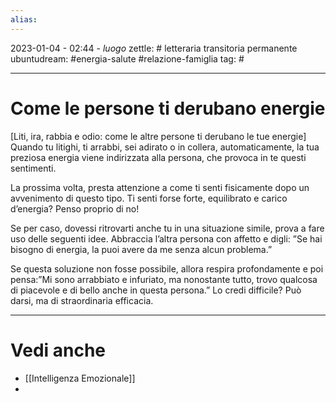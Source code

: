 ```yaml
---
alias: 
---
```

2023-01-04 - 02:44 - *luogo*
zettle: # letteraria transitoria permanente
ubuntudream: #energia-salute #relazione-famiglia
tag: #

---
# Come le persone ti derubano energie
[Liti, ira, rabbia e odio: come le altre persone ti derubano le tue energie]
Quando tu litighi, ti arrabbi, sei adirato o in collera, automaticamente, la tua preziosa energia viene indirizzata alla persona, che provoca in te questi sentimenti.

La prossima volta, presta attenzione a come ti senti fisicamente dopo un avvenimento di questo tipo. Ti senti forse forte, equilibrato e carico d’energia? Penso proprio di no!

Se per caso, dovessi ritrovarti anche tu in una situazione simile, prova a fare uso delle seguenti idee. Abbraccia l’altra persona con affetto e digli:
”Se hai bisogno di energia, la puoi avere da me senza alcun problema.” 

Se questa soluzione non fosse possibile, allora respira profondamente e poi pensa:”Mi sono arrabbiato e infuriato, ma nonostante tutto, trovo qualcosa di piacevole e di bello anche in questa persona.” Lo credi difficile? Può darsi, ma di straordinaria efficacia.



---
# Vedi anche
- [[Intelligenza Emozionale]]
- 
